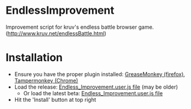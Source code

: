 EndlessImprovement
==================

Improvement script for kruv's endless battle browser game. (http://www.kruv.net/endlessBattle.html)


Installation
============

* Ensure you have the proper plugin installed: [GreaseMonkey (firefox)](https://addons.mozilla.org/en-US/firefox/addon/greasemonkey/), [Tampermonkey (Chrome)](https://chrome.google.com/webstore/detail/tampermonkey/dhdgffkkebhmkfjojejmpbldmpobfkfo?hl=en)
* Load the release: [Endless_Improvement.user.js file](https://raw.githubusercontent.com/feildmaster/EndlessImprovement/release/Endless_Improvement.user.js) (may be older)
    * Or load the latest beta: [Endless_Improvement.user.js file](https://raw.githubusercontent.com/feildmaster/EndlessImprovement/master/Endless_Improvement.user.js)
* Hit the 'Install' button at top right